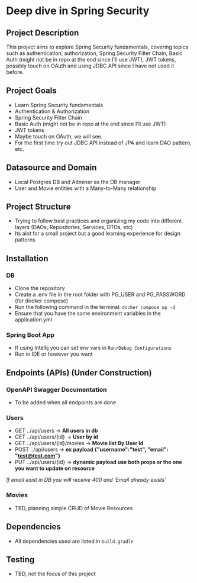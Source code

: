 # Deep dive in Spring Security

## Project Description

This project aims to explore Spring Security fundamentals, covering topics such as authentication, authorization, Spring Security Filter Chain, Basic Auth (might not be in repo at the end since I'll use JWT), JWT tokens, possibly touch on OAuth and using JDBC API since I have not used it before.

## Project Goals

- Learn Spring Security fundamentals
- Authentication & Authorization
- Spring Security Filter Chain
- Basic Auth (might not be in repo at the end since I'll use JWT)
- JWT tokens
- Maybe touch on OAuth, we will see.
- For the first time try out JDBC API instead of JPA and learn DAO pattern, etc.

## Datasource and Domain

- Local Postgres DB and Adminer as the DB manager
- User and Movie entities with a Many-to-Many relationship

## Project Structure

- Trying to follow best practices and organizing my code into different layers (DAOs, Repositories, Services, DTOs, etc)
- Its alot for a small project but a good learning experience for design patterns

## Installation

### DB
- Clone the repository
- Create a .env file in the root folder with PG_USER and PG_PASSWORD (for docker compose)
- Run the following command in the terminal: `docker compose up -d`
- Ensure that you have the same environment variables in the application.yml

### Spring Boot App

- If using Intellij you can set env vars in `Run/Debug Configurations`
- Run in IDE or however you want

## Endpoints (APIs) (Under Construction)

### OpenAPI Swagger Documentation
- To be added when all endpoints are done

### Users
- GET ../api/users -> <strong>All users in db</strong>
- GET ../api/users/{id} -> <strong>User by id</strong>
- GET ../api/users/{id}/movies -> <strong>Movie list By User Id</strong>
- POST ../api/users -> <strong>ex payload {"username":"test", "email": "test@test.com"}</strong>
- PUT ../api/users/{id} -> <strong>dynamic payload use both props or the one you want to update on resource</strong>

<em>If email exist in DB you will receive 400 and 'Email already exists'</em>

### Movies

- TBD, planning simple CRUD of Movie Resources

## Dependencies

- All dependencies used are listed in `build.gradle`

## Testing

- TBD, not the focus of this project


